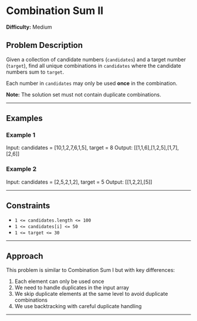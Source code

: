 # Combination Sum II

**Difficulty:** Medium

## Problem Description

Given a collection of candidate numbers (`candidates`) and a target number (`target`), find all unique combinations in `candidates` where the candidate numbers sum to `target`.

Each number in `candidates` may only be used **once** in the combination.

**Note:** The solution set must not contain duplicate combinations.

---

## Examples

### Example 1
Input: candidates = [10,1,2,7,6,1,5], target = 8
Output: [[1,1,6],[1,2,5],[1,7],[2,6]]

### Example 2
Input: candidates = [2,5,2,1,2], target = 5
Output: [[1,2,2],[5]]

---

## Constraints

- `1 <= candidates.length <= 100`
- `1 <= candidates[i] <= 50`
- `1 <= target <= 30`

---

## Approach

This problem is similar to Combination Sum I but with key differences:
1. Each element can only be used once
2. We need to handle duplicates in the input array
3. We skip duplicate elements at the same level to avoid duplicate combinations
4. We use backtracking with careful duplicate handling

---
